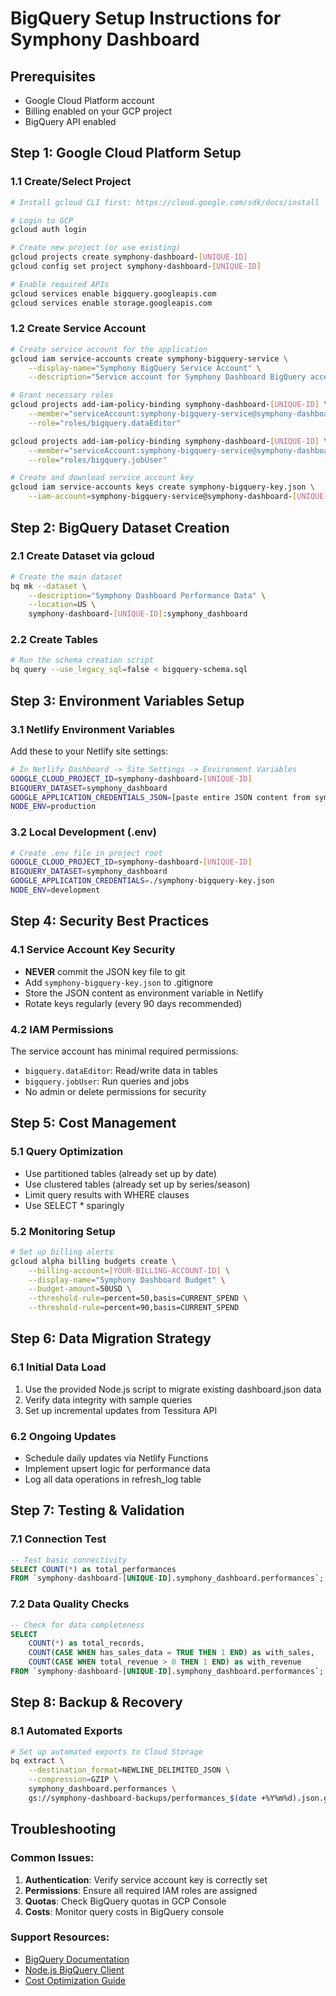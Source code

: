 # BigQuery Setup Instructions for Symphony Dashboard

## Prerequisites
- Google Cloud Platform account
- Billing enabled on your GCP project
- BigQuery API enabled

## Step 1: Google Cloud Platform Setup

### 1.1 Create/Select Project
```bash
# Install gcloud CLI first: https://cloud.google.com/sdk/docs/install

# Login to GCP
gcloud auth login

# Create new project (or use existing)
gcloud projects create symphony-dashboard-[UNIQUE-ID]
gcloud config set project symphony-dashboard-[UNIQUE-ID]

# Enable required APIs
gcloud services enable bigquery.googleapis.com
gcloud services enable storage.googleapis.com
```

### 1.2 Create Service Account
```bash
# Create service account for the application
gcloud iam service-accounts create symphony-bigquery-service \
    --display-name="Symphony BigQuery Service Account" \
    --description="Service account for Symphony Dashboard BigQuery access"

# Grant necessary roles
gcloud projects add-iam-policy-binding symphony-dashboard-[UNIQUE-ID] \
    --member="serviceAccount:symphony-bigquery-service@symphony-dashboard-[UNIQUE-ID].iam.gserviceaccount.com" \
    --role="roles/bigquery.dataEditor"

gcloud projects add-iam-policy-binding symphony-dashboard-[UNIQUE-ID] \
    --member="serviceAccount:symphony-bigquery-service@symphony-dashboard-[UNIQUE-ID].iam.gserviceaccount.com" \
    --role="roles/bigquery.jobUser"

# Create and download service account key
gcloud iam service-accounts keys create symphony-bigquery-key.json \
    --iam-account=symphony-bigquery-service@symphony-dashboard-[UNIQUE-ID].iam.gserviceaccount.com
```

## Step 2: BigQuery Dataset Creation

### 2.1 Create Dataset via gcloud
```bash
# Create the main dataset
bq mk --dataset \
    --description="Symphony Dashboard Performance Data" \
    --location=US \
    symphony-dashboard-[UNIQUE-ID]:symphony_dashboard
```

### 2.2 Create Tables
```bash
# Run the schema creation script
bq query --use_legacy_sql=false < bigquery-schema.sql
```

## Step 3: Environment Variables Setup

### 3.1 Netlify Environment Variables
Add these to your Netlify site settings:

```bash
# In Netlify Dashboard -> Site Settings -> Environment Variables
GOOGLE_CLOUD_PROJECT_ID=symphony-dashboard-[UNIQUE-ID]
BIGQUERY_DATASET=symphony_dashboard
GOOGLE_APPLICATION_CREDENTIALS_JSON=[paste entire JSON content from symphony-bigquery-key.json]
NODE_ENV=production
```

### 3.2 Local Development (.env)
```bash
# Create .env file in project root
GOOGLE_CLOUD_PROJECT_ID=symphony-dashboard-[UNIQUE-ID]
BIGQUERY_DATASET=symphony_dashboard
GOOGLE_APPLICATION_CREDENTIALS=./symphony-bigquery-key.json
NODE_ENV=development
```

## Step 4: Security Best Practices

### 4.1 Service Account Key Security
- **NEVER** commit the JSON key file to git
- Add `symphony-bigquery-key.json` to .gitignore
- Store the JSON content as environment variable in Netlify
- Rotate keys regularly (every 90 days recommended)

### 4.2 IAM Permissions
The service account has minimal required permissions:
- `bigquery.dataEditor`: Read/write data in tables
- `bigquery.jobUser`: Run queries and jobs
- No admin or delete permissions for security

## Step 5: Cost Management

### 5.1 Query Optimization
- Use partitioned tables (already set up by date)
- Use clustered tables (already set up by series/season)
- Limit query results with WHERE clauses
- Use SELECT * sparingly

### 5.2 Monitoring Setup
```bash
# Set up billing alerts
gcloud alpha billing budgets create \
    --billing-account=[YOUR-BILLING-ACCOUNT-ID] \
    --display-name="Symphony Dashboard Budget" \
    --budget-amount=50USD \
    --threshold-rule=percent=50,basis=CURRENT_SPEND \
    --threshold-rule=percent=90,basis=CURRENT_SPEND
```

## Step 6: Data Migration Strategy

### 6.1 Initial Data Load
1. Use the provided Node.js script to migrate existing dashboard.json data
2. Verify data integrity with sample queries
3. Set up incremental updates from Tessitura API

### 6.2 Ongoing Updates
- Schedule daily updates via Netlify Functions
- Implement upsert logic for performance data
- Log all data operations in refresh_log table

## Step 7: Testing & Validation

### 7.1 Connection Test
```sql
-- Test basic connectivity
SELECT COUNT(*) as total_performances
FROM `symphony-dashboard-[UNIQUE-ID].symphony_dashboard.performances`;
```

### 7.2 Data Quality Checks
```sql
-- Check for data completeness
SELECT
    COUNT(*) as total_records,
    COUNT(CASE WHEN has_sales_data = TRUE THEN 1 END) as with_sales,
    COUNT(CASE WHEN total_revenue > 0 THEN 1 END) as with_revenue
FROM `symphony-dashboard-[UNIQUE-ID].symphony_dashboard.performances`;
```

## Step 8: Backup & Recovery

### 8.1 Automated Exports
```bash
# Set up automated exports to Cloud Storage
bq extract \
    --destination_format=NEWLINE_DELIMITED_JSON \
    --compression=GZIP \
    symphony_dashboard.performances \
    gs://symphony-dashboard-backups/performances_$(date +%Y%m%d).json.gz
```

## Troubleshooting

### Common Issues:
1. **Authentication**: Verify service account key is correctly set
2. **Permissions**: Ensure all required IAM roles are assigned
3. **Quotas**: Check BigQuery quotas in GCP Console
4. **Costs**: Monitor query costs in BigQuery console

### Support Resources:
- [BigQuery Documentation](https://cloud.google.com/bigquery/docs)
- [Node.js BigQuery Client](https://googleapis.dev/nodejs/bigquery/latest/)
- [Cost Optimization Guide](https://cloud.google.com/bigquery/docs/best-practices-costs)
